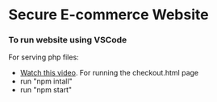 # Secure E-commerce Website
### To run website using VSCode
For serving php files:
- [Watch this video](https://youtu.be/Ry8tRRfxxf4?si=SG0XCl-WfShGnWjD).
For running the checkout.html page
- run "npm intall"
- run "npm start"